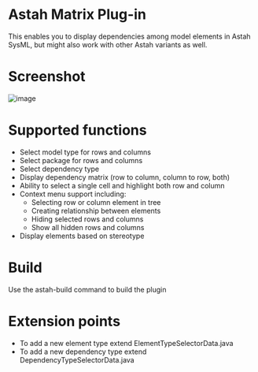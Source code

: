 # Astah Matrix Plug-in

This enables you to display dependencies among model elements
in Astah SysML, but might also work with other Astah variants
as well.

# Screenshot

![image](https://github.com/modeldriven-hu/astah-matrix/assets/8182138/48822ee5-08d6-433c-a3f6-e3d93fb0eef5)

# Supported functions

- Select model type for rows and columns
- Select package for rows and columns
- Select dependency type
- Display dependency matrix (row to column, column to row, both)
- Ability to select a single cell and highlight both row and column
- Context menu support including:
    - Selecting row or column element in tree
    - Creating relationship between elements
    - Hiding selected rows and columns
    - Show all hidden rows and columns
- Display elements based on stereotype

# Build

Use the astah-build command to build the plugin

# Extension points

- To add a new element type extend ElementTypeSelectorData.java
- To add a new dependency type extend DependencyTypeSelectorData.java

